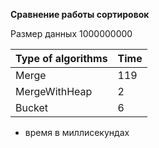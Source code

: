 **Сравнение работы сортировок**

Размер данных 1000000000

| Type of algorithms | Time |
| ------------------ | ---- |
| Merge              | 119  |
| MergeWithHeap      | 2    |
| Bucket             | 6    |


* время в миллисекундах